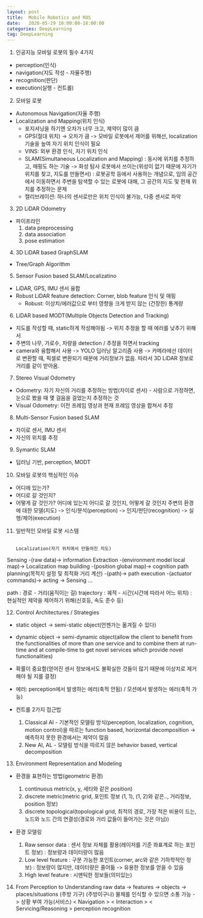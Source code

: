 ```yaml
---
layout: post
title:  Mobile Robotics and ROS
date:   2020-05-29 10:00:00-18:00:00
categories: DeepLearning
tag: DeepLearning
---
```


1. 인공지능 모바일 로봇의 필수 4가지
  - perception(인식)
  - navigation(지도 작성 - 자율주행)
  - recognition(판단)
  - execution(실행 - 컨트롤)

2. 모바일 로봇
- Autonomous Navigation(자율 주행)
- Localization and Mapping(위치 인식)
  + 포지셔닝을 하기엔 오차가 너무 크고, 제약이 많이 큼
  + GPS(절대 위치) -> 오차가 큼 -> 모바일 로봇에서 제어를 위해선, localization 기술을 높여 자기 위치 인식이 필요
  + VINS: 외부 환경 인식, 자기 위치 인식
  + SLAM(Simultaneous Localization and Mapping)
    : 동시에 위치를 추정하고, 매핑도 하는 기술 -> 화성 탐사 로봇에서 쓰이는(위성이 없기 때문에 자기가 위치를 찾고, 지도를 만들면서)
    : 로봇공학 등에서 사용하는 개념으로, 임의 공간에서 이동하면서 주변을 탐색할 수 있는 로봇에 대해, 그 공간의 지도 및 현재 위치를 추정하는 문제
  + 캘리브레이션: 하나의 센서로만은 위치 인식이 불가능, 다중 센서로 파악

3. 2D LiDAR Odometry
  - 파이프라인
    1) data preprocessing
    2) data association
    3) pose estimation
    
4. 3D LiDAR based GraphSLAM
  - Tree/Graph Algorithm

5. Sensor Fusion based SLAM/Localizatino
  - LiDAR, GPS, IMU 센서 융합
  - Robust LiDAR feature detection: Corner, blob feature 인식 및 매핑
    * Robust: 이상치/에러값으로 부터 영향을 크게 받지 않는 (건장한) 통계량

6. LiDAR based MODT(Multiple Objects Detection and Tracking)
  - 지도를 작성할 때, static하게 작성해야됨 -> 위치 추정을 할 때 에러를 낮추기 위해서
  - 주변의 나무, 가로수, 차량을 detection / 추정을 하면서 tracking
  - camera와 융합해서 사용 -> YOLO 딥러닝 알고리즘 사용 -> 카메라에선 데이터로 변환할 때, 픽셀로 변환되기 때문에 거리정보가 없음. 따라서 3D LiDAR 정보로 거리를 같이 받아옴.

7. Stereo Visual Odometry
  - Odometry: 자기 자신의 거리를 추정하는 방법(자이로 센서) - 사람으로 가정하면, 눈으로 봤을 때 몇 걸음을 걸었는지 추정하는 것
  - Visual Odometry: 이전 프레임 영상과 현재 프레임 영상을 합쳐서 추정

8. Multi-Sensor Fusion based SLAM
  - 자이로 센서, IMU 센서
  - 자신의 위치를 추정
  
9. Symantic SLAM
  - 딥러닝 기반, perception, MODT

10. 모바일 로봇의 핵심적인 이슈
  - 어디에 있는가?
  - 어디로 갈 것인지?
  - 어떻게 갈 것인가?
                                                         어디에 있는지              어디로 갈 것인지, 어떻게 갈 것인지
  주변의 환경에 대한 모델(지도) -> 인식/분석(perception) -> 인지/판단(recognition) -> 실행/제어(execution)
  
11. 일반적인 모바일 로봇 시스템

                                                                               Localization(자기 위치에서 만들어진 지도)
  Sensing -(raw data)-> information Extraction -(environment model local map)-> Localization map building -(position global map)-> cognition path planning(목적지 설정 및 최적화 거리 계산) -(path)-> path execution -(actuator commands)-> acting -> Sensing ...
  
  path : 경로 - 거리(움직이는 길)
  trajectory : 궤적 - 시간(시간에 따라서 어느 위치) : 현실적인 제약을 제어하기 위해(신호등, 속도 준수 등)

12. Control Architectures / Strategies
  - static object -> semi-static object(언젠가는 옮겨질 수 있다)
  - dynamic object -> semi-dynamic object(allow the client to benefit from the functionalities of more than one service and to combine them at run-time and at compile-time to get novel services which provide novel functionalities)
  - 확률이 중요함(얻어진 센서 정보에서도 불확실한 것들이 많기 때문에 이상치로 제거해야 될 지를 결정)
  - 에러: perception에서 발생하는 에러(축적 안됨) / 모션에서 발생하는 에러(축적 가능) 

  - 컨트롤 2가지 접근법
    1) Classical AI - 기본적인 모델링 방식(perception, localization, cognition, motion control)을 따르는 function based, horizontal decomposition -> 예측하지 못한 환경에서는 제약이 많음
    2) New AI, AL - 모델링 방식을 따르지 않은 behavior based, vertical decomposition

13. Environment Representation and Modeling
  - 환경을 표현하는 방법(geometric 환경)
    1) continuous metric(x, y, 세타와 같은 position)
    2) discrete metric(metric grid, 포인트 정보 (1, 1), (1, 2)와 같은.., 거리정보, position 정보)
    3) discrete topological(topological grid, 최적의 경로, 가장 적은 비용이 드는, 노드와 노드 간의 연결성(경로와 거리 값들이 들어가는 것은 아님))
  
  - 환경 모델링
    1) Raw sensor data
      : 센서 정보 자체를 활용(레이저를 기준 좌표계로 하는 포인트 정보)
      : 정보량과 데이터량이 많음
    2) Low level feature
      : 구분 가능한 포인트(corner, arc와 같은 기하학적인 정보)
      : 정보량이 많지만, 데이터량은 줄어듦 -> 유용한 정보를 얻을 수 있음
    3) High level feature
      : 시맨틱한 정보들(의미있는)

14. From Perception to Understanding
  raw data       ->           features         ->         objects         ->         places/situations
                                                        (주방 기구)                      (주방이구나)
                                         물체를 인식할 수 있으면 소통 가능 -> 상황 부여 가능(서비스)
            < Navigation >               < Interaction >          < Servicing/Reasoning >
              perception                   recognition













